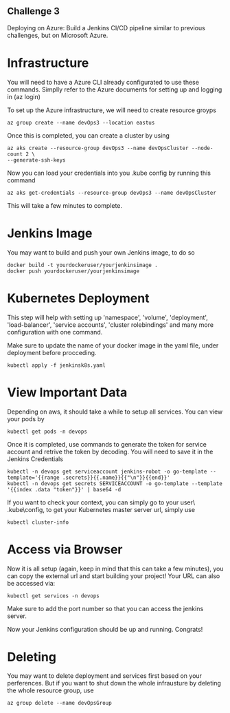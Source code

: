 ## Challenge 3
Deploying on Azure: Build a Jenkins CI/CD pipeline similar to previous challenges, but on Microsoft Azure.

# Infrastructure 
You will need to have a Azure CLI already configurated to use these commands. Simplly refer to the Azure documents for setting up and logging in (az login)

To set up the Azure infrastructure, we will need to create resource groyps

```
az group create --name devOps3 --location eastus
```
Once this is completed, you can create a cluster by using 
```
az aks create --resource-group devOps3 --name devOpsCluster --node-count 2 \
--generate-ssh-keys
```
Now you can load your credentials into you .kube config by running this command
```
az aks get-credentials --resource-group devOps3 --name devOpsCluster
```

This will take a few minutes to complete.

# Jenkins Image
You may want to build and push your own Jenkins image, to do so
```
docker build -t yourdockeruser/yourjenkinsimage .
docker push yourdockeruser/yourjenkinsimage
```

# Kubernetes Deployment
This step will help with setting up 'namespace', 'volume', 'deployment', 'load-balancer', 'service accounts', 'cluster rolebindings' and many more configuration with one command.

Make sure to update the name of your docker image in the yaml file, under deployment before procceding.

```
kubectl apply -f jenkinsk8s.yaml
```

# View Important Data

Depending on aws, it should take a while to setup all services. You can view your pods by
```
kubectl get pods -n devops
```

Once it is completed, use commands to generate the token for service account and retrive the token by decoding. You will need to save it in the Jenkins Credentials
```
kubectl -n devops get serviceaccount jenkins-robot -o go-template --template='{{range .secrets}}{{.name}}{{"\n"}}{{end}}'
kubectl -n devops get secrets SERVICEACCOUNT -o go-template --template '{{index .data "token"}}' | base64 -d
```

If you want to check your context, you can simply go to your user\ .kube\config, to get your Kubernetes master  server url, simply use

```
kubectl cluster-info
```


# Access via Browser
Now it is all setup (again, keep in mind that this can take a few minutes), you can copy the external url and start building your project! Your URL can also be accessed via:
```
kubectl get services -n devops
```
Make sure to add the port number so that you can access the jenkins server.

Now your Jenkins configuration should be up and running. Congrats!

# Deleting
You may want to delete deployment and services first based on your perferences. But if you want to shut down the whole infrausture by deleting the whole resource group, use 
```
az group delete --name devOpsGroup
```